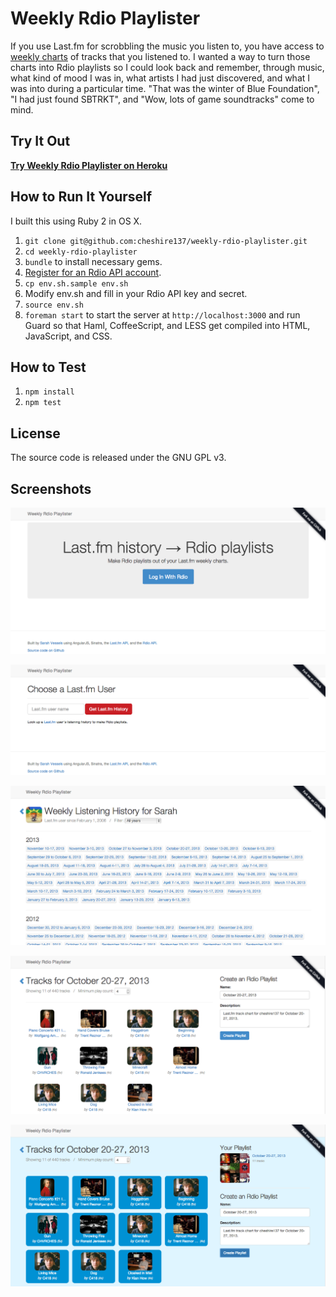 # Weekly Rdio Playlister

If you use Last.fm for scrobbling the music you listen to, you have access to
[weekly charts](http://www.last.fm/api/show/user.getWeeklyTrackChart) of tracks
that you listened to. I wanted a way to turn those charts into Rdio playlists
so I could look back and remember, through music, what kind of mood I was in,
what artists I had just discovered, and what I was into during a particular
time. "That was the winter of Blue Foundation", "I had just found SBTRKT", and
"Wow, lots of game soundtracks" come to mind.

## Try It Out

**[Try Weekly Rdio Playlister on Heroku](http://weekly-rdio-playlister.herokuapp.com/)**

## How to Run It Yourself

I built this using Ruby 2 in OS X.

1. `git clone git@github.com:cheshire137/weekly-rdio-playlister.git`
2. `cd weekly-rdio-playlister`
3. `bundle` to install necessary gems.
4. [Register for an Rdio API account](https://secure.mashery.com/login/rdio.mashery.com/).
5. `cp env.sh.sample env.sh`
6. Modify env.sh and fill in your Rdio API key and secret.
7. `source env.sh`
8. `foreman start` to start the server at `http://localhost:3000` and run Guard so that Haml, CoffeeScript, and LESS get compiled into HTML, JavaScript,
and CSS.

## How to Test

1. `npm install`
2. `npm test`

## License

The source code is released under the GNU GPL v3.

## Screenshots

![Screenshot of Weekly Rdio Playlister](https://raw.githubusercontent.com/cheshire137/weekly-rdio-playlister/master/screenshot.png)

![Screenshot of Weekly Rdio Playlister](https://raw.githubusercontent.com/cheshire137/weekly-rdio-playlister/master/screenshot1.png)

![Screenshot of Weekly Rdio Playlister](https://raw.githubusercontent.com/cheshire137/weekly-rdio-playlister/master/screenshot2.png)

![Screenshot of Weekly Rdio Playlister](https://raw.githubusercontent.com/cheshire137/weekly-rdio-playlister/master/screenshot3.png)

![Screenshot of Weekly Rdio Playlister](https://raw.githubusercontent.com/cheshire137/weekly-rdio-playlister/master/screenshot4.png)
